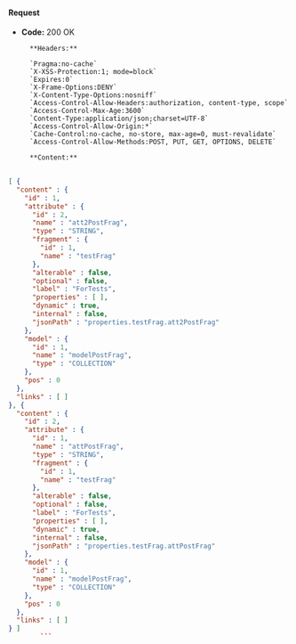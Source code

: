 #### Request

* **Code:** 200 OK

        **Headers:**

        `Pragma:no-cache`
        `X-XSS-Protection:1; mode=block`
        `Expires:0`
        `X-Frame-Options:DENY`
        `X-Content-Type-Options:nosniff`
        `Access-Control-Allow-Headers:authorization, content-type, scope`
        `Access-Control-Max-Age:3600`
        `Content-Type:application/json;charset=UTF-8`
        `Access-Control-Allow-Origin:*`
        `Cache-Control:no-cache, no-store, max-age=0, must-revalidate`
        `Access-Control-Allow-Methods:POST, PUT, GET, OPTIONS, DELETE`

        **Content:**

```json
    
[ {
  "content" : {
    "id" : 1,
    "attribute" : {
      "id" : 2,
      "name" : "att2PostFrag",
      "type" : "STRING",
      "fragment" : {
        "id" : 1,
        "name" : "testFrag"
      },
      "alterable" : false,
      "optional" : false,
      "label" : "ForTests",
      "properties" : [ ],
      "dynamic" : true,
      "internal" : false,
      "jsonPath" : "properties.testFrag.att2PostFrag"
    },
    "model" : {
      "id" : 1,
      "name" : "modelPostFrag",
      "type" : "COLLECTION"
    },
    "pos" : 0
  },
  "links" : [ ]
}, {
  "content" : {
    "id" : 2,
    "attribute" : {
      "id" : 1,
      "name" : "attPostFrag",
      "type" : "STRING",
      "fragment" : {
        "id" : 1,
        "name" : "testFrag"
      },
      "alterable" : false,
      "optional" : false,
      "label" : "ForTests",
      "properties" : [ ],
      "dynamic" : true,
      "internal" : false,
      "jsonPath" : "properties.testFrag.attPostFrag"
    },
    "model" : {
      "id" : 1,
      "name" : "modelPostFrag",
      "type" : "COLLECTION"
    },
    "pos" : 0
  },
  "links" : [ ]
} ]
        ```
